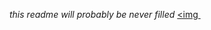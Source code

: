 *this readme will probably be never filled*
<a href="https://stackoverflow.com/"><img <img src="https://sanishtech.com/i/71CMBc5Wr8a.jpg" alt="" border="0"></img></a>
